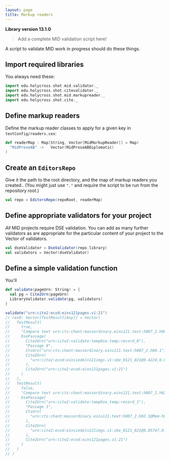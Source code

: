 ```yaml
---
layout: page
title: Markup readers
---
```


**Library version 13.1.0**


> Add a complete MID validation script here!

A script to validate MID work in progress should do these things.



## Import required libraries

You always need these:

```scala
import edu.holycross.shot.mid.validator._
import edu.holycross.shot.citevalidator._
import edu.holycross.shot.mid.markupreader._
import edu.holycross.shot.cite._
```

## Define markup readers

Define the markup reader classes to apply for a given key in `textConfig/readers.cex`:

```scala
def readerMap : Map[String, Vector[MidMarkupReader]] = Map(
  "MidProseAB" ->   Vector(MidProseABDiplomatic)
)
```

## Create an `EditorsRepo`

Give it the path to the root directory, and the map of markup readers you created..  (You might just use `"."` and require the script to be run from the repository root.)

```scala
val repo = EditorsRepo(repoRoot, readerMap)
```

## Define appropriate validators for your project

*All* MID projects require DSE validation.  You can add as many further validators as are appropriate for the particular content of your project to the Vector of validators.


```scala
val dseValidator = DseValidator(repo.library)
val validators = Vector(dseValidator)
```


## Define a simple validation function

You'll
```scala
def validate(pageUrn: String) = {
  val pg = Cite2Urn(pageUrn)  
  LibraryValidator.validate(pg, validators)
}
```

```scala
validate("urn:cite2:ecod:eins121pages.v1:21")
// res0: Vector[TestResult[Any]] = Vector(
//   TestResult(
//     true,
//     "Compare text urn:cts:chant:massordinary.eins121.text:h007_2.h00.1 to image [![Linked to zoomble image](http://www.homermultitext.org/iipsrv?IIIF=/project/homer/pyramidal/deepzoom/ecod/einsiedeln121imgs/v1/sbe_0121_021.tif/pct:42.24,67.53,29.02,6.05/2000,/0/default.jpg)](http://www.homermultitext.org/ict2/?urn=urn:cite2:ecod:einsiedeln121imgs.v1:sbe_0121_021@0.4224,0.6753,0.2902,0.06050)Text passage urn:cts:chant:massordinary.eins121.text:h007_2.h00.1 found in corpus. ",
//     DsePassage(
//       Cite2Urn("urn:cite2:validate:tempDse.temp:record_0"),
//       "Passage 0",
//       CtsUrn("urn:cts:chant:massordinary.eins121.text:h007_2.h00.1"),
//       Cite2Urn(
//         "urn:cite2:ecod:einsiedeln121imgs.v1:sbe_0121_021@0.4224,0.6753,0.2902,0.06050"
//       ),
//       Cite2Urn("urn:cite2:ecod:eins121pages.v1:21")
//     )
//   ),
//   TestResult(
//     false,
//     "Compare text urn:cts:chant:massordinary.eins121.text:h007_2.h02.1@Mem-h02.1@in to image [![Linked to zoomble image](http://www.homermultitext.org/iipsrv?IIIF=/project/homer/pyramidal/deepzoom/ecod/einsiedeln121imgs/v1/sbe_0121_021.tif/pct:5.747,65.69,67.69,20.52/2000,/0/default.jpg)](http://www.homermultitext.org/ict2/?urn=urn:cite2:ecod:einsiedeln121imgs.v1:sbe_0121_021@0.05747,0.6569,0.6769,0.2052)Indexed passage urn:cts:chant:massordinary.eins121.text:h007_2.h02.1@Mem-h02.1@in **NOT FOUND** in text corpus.",
//     DsePassage(
//       Cite2Urn("urn:cite2:validate:tempDse.temp:record_1"),
//       "Passage 1",
//       CtsUrn(
//         "urn:cts:chant:massordinary.eins121.text:h007_2.h02.1@Mem-h02.1@in"
//       ),
//       Cite2Urn(
//         "urn:cite2:ecod:einsiedeln121imgs.v1:sbe_0121_021@0.05747,0.6569,0.6769,0.2052"
//       ),
//       Cite2Urn("urn:cite2:ecod:eins121pages.v1:21")
//     )
//   )
// )
```
